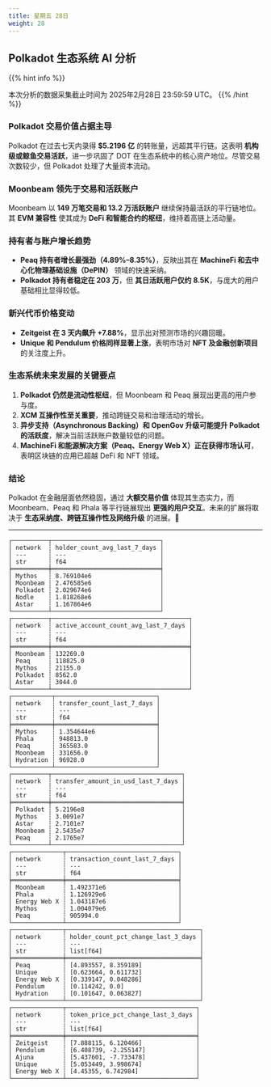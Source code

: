 ```yaml
---
title: 星期五 28日
weight: 28
---
```


## **Polkadot 生态系统 AI 分析**
{{% hint info %}}

本次分析的数据采集截止时间为 2025年2月28日 23:59:59 UTC。
{{% /hint %}}

### **Polkadot 交易价值占据主导**
Polkadot 在过去七天内录得 **$5.2196 亿** 的转账量，远超其平行链。这表明 **机构级或鲸鱼交易活跃**，进一步巩固了 DOT 在生态系统中的核心资产地位。尽管交易次数较少，但 Polkadot 处理了大量资本流动。

### **Moonbeam 领先于交易和活跃账户**
Moonbeam 以 **149 万笔交易和 13.2 万活跃账户** 继续保持最活跃的平行链地位。其 **EVM 兼容性** 使其成为 **DeFi 和智能合约的枢纽**，维持着高链上活动量。

### **持有者与账户增长趋势**
- **Peaq 持有者增长最强劲（4.89%–8.35%）**，反映出其在 **MachineFi 和去中心化物理基础设施（DePIN）** 领域的快速采纳。
- **Polkadot 持有者稳定在 203 万**，但 **其日活跃用户仅约 8.5K**，与庞大的用户基础相比显得较低。

### **新兴代币价格变动**
- **Zeitgeist 在 3 天内飙升 +7.88%**，显示出对预测市场的兴趣回暖。
- **Unique 和 Pendulum 价格同样显著上涨**，表明市场对 **NFT 及金融创新项目** 的关注度上升。

### **生态系统未来发展的关键要点**
1. **Polkadot 仍然是流动性枢纽**，但 Moonbeam 和 Peaq 展现出更高的用户参与度。
2. **XCM 互操作性至关重要**，推动跨链交易和治理活动的增长。
3. **异步支持（Asynchronous Backing）和 OpenGov 升级可能提升 Polkadot 的活跃度**，解决当前活跃账户数量较低的问题。
4. **MachineFi 和能源解决方案（Peaq、Energy Web X）正在获得市场认可**，表明区块链的应用已超越 DeFi 和 NFT 领域。

### **结论**
Polkadot 在金融层面依然稳固，通过 **大额交易价值** 体现其生态实力，而 Moonbeam、Peaq 和 Phala 等平行链展现出 **更强的用户交互**。未来的扩展将取决于 **生态采纳度、跨链互操作性及网络升级** 的进展。🚀

---

```
┌──────────┬──────────────────────────────┐
│ network  ┆ holder_count_avg_last_7_days │
│ ---      ┆ ---                          │
│ str      ┆ f64                          │
╞══════════╪══════════════════════════════╡
│ Mythos   ┆ 8.769104e6                   │
│ Moonbeam ┆ 2.476585e6                   │
│ Polkadot ┆ 2.029674e6                   │
│ Nodle    ┆ 1.818268e6                   │
│ Astar    ┆ 1.167864e6                   │
└──────────┴──────────────────────────────┘
┌──────────┬──────────────────────────────────────┐
│ network  ┆ active_account_count_avg_last_7_days │
│ ---      ┆ ---                                  │
│ str      ┆ f64                                  │
╞══════════╪══════════════════════════════════════╡
│ Moonbeam ┆ 132269.0                             │
│ Peaq     ┆ 118825.0                             │
│ Mythos   ┆ 21155.0                              │
│ Polkadot ┆ 8562.0                               │
│ Astar    ┆ 3044.0                               │
└──────────┴──────────────────────────────────────┘
┌───────────┬────────────────────────────┐
│ network   ┆ transfer_count_last_7_days │
│ ---       ┆ ---                        │
│ str       ┆ f64                        │
╞═══════════╪════════════════════════════╡
│ Mythos    ┆ 1.354644e6                 │
│ Phala     ┆ 948813.0                   │
│ Peaq      ┆ 365583.0                   │
│ Moonbeam  ┆ 331656.0                   │
│ Hydration ┆ 96928.0                    │
└───────────┴────────────────────────────┘
┌──────────┬────────────────────────────────────┐
│ network  ┆ transfer_amount_in_usd_last_7_days │
│ ---      ┆ ---                                │
│ str      ┆ f64                                │
╞══════════╪════════════════════════════════════╡
│ Polkadot ┆ 5.2196e8                           │
│ Mythos   ┆ 3.0091e7                           │
│ Astar    ┆ 2.7101e7                           │
│ Moonbeam ┆ 2.5435e7                           │
│ Peaq     ┆ 2.1765e7                           │
└──────────┴────────────────────────────────────┘
┌──────────────┬───────────────────────────────┐
│ network      ┆ transaction_count_last_7_days │
│ ---          ┆ ---                           │
│ str          ┆ f64                           │
╞══════════════╪═══════════════════════════════╡
│ Moonbeam     ┆ 1.492371e6                    │
│ Phala        ┆ 1.126929e6                    │
│ Energy Web X ┆ 1.043187e6                    │
│ Mythos       ┆ 1.004079e6                    │
│ Peaq         ┆ 905994.0                      │
└──────────────┴───────────────────────────────┘
┌──────────────┬─────────────────────────────────────┐
│ network      ┆ holder_count_pct_change_last_3_days │
│ ---          ┆ ---                                 │
│ str          ┆ list[f64]                           │
╞══════════════╪═════════════════════════════════════╡
│ Peaq         ┆ [4.893557, 8.359189]                │
│ Unique       ┆ [0.623664, 0.611732]                │
│ Energy Web X ┆ [0.339147, 0.048286]                │
│ Pendulum     ┆ [0.114242, 0.0]                     │
│ Hydration    ┆ [0.101647, 0.063827]                │
└──────────────┴─────────────────────────────────────┘
┌──────────────┬────────────────────────────────────┐
│ network      ┆ token_price_pct_change_last_3_days │
│ ---          ┆ ---                                │
│ str          ┆ list[f64]                          │
╞══════════════╪════════════════════════════════════╡
│ Zeitgeist    ┆ [7.888115, 6.120466]               │
│ Pendulum     ┆ [6.408739, -2.255147]              │
│ Ajuna        ┆ [5.437601, -7.733478]              │
│ Unique       ┆ [5.053449, 3.998674]               │
│ Energy Web X ┆ [4.45355, 6.742984]                │
└──────────────┴────────────────────────────────────┘
```
